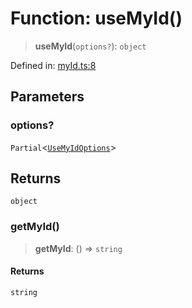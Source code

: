 # Function: useMyId()

> **useMyId**(`options?`): `object`

Defined in: [myId.ts:8](https://github.com/benallfree/lab13/blob/c14b6cbe39823dfc265f5d26450ed040a344e64f/sdk/src/online/myId.ts#L8)

## Parameters

### options?

`Partial`\<[`UseMyIdOptions`](../type-aliases/UseMyIdOptions.md)\>

## Returns

`object`

### getMyId()

> **getMyId**: () => `string`

#### Returns

`string`
